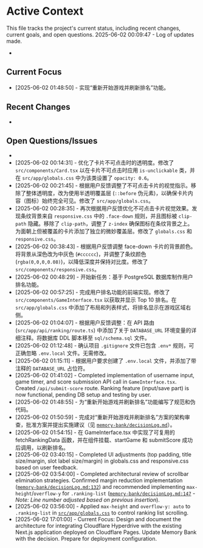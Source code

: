 # Active Context

  This file tracks the project's current status, including recent changes, current goals, and open questions.
  2025-06-02 00:09:47 - Log of updates made.

*

## Current Focus

* [2025-06-02 01:48:50] - 实现“重新开始游戏并刷新排名”功能。   

## Recent Changes

*   

## Open Questions/Issues

*
* [2025-06-02 00:14:31] - 优化了卡片不可点击时的透明度。修改了 `src/components/Card.tsx` 以在卡片不可点击时应用 `is-unclickable` 类，并在 `src/app/globals.css` 中为该类设置了 `opacity: 0.6`。
* [2025-06-02 00:21:45] - 根据用户反馈调整了不可点击卡片的视觉指示。移除了整体透明度，改为使用半透明覆盖层 (`::before` 伪元素)，以确保卡片内容（图标）始终完全可见。修改了 `src/app/globals.css`。
* [2025-06-02 00:28:35] - 再次根据用户反馈优化不可点击卡片视觉效果。发现条纹背景来自 `responsive.css` 中的 `.face-down` 规则，并且图标被 `clip-path` 隐藏。移除了 `clip-path`，调整了 `z-index` 确保图标在条纹背景之上。为面朝上但被覆盖的卡片添加了独立的微妙覆盖层。修改了 `globals.css` 和 `responsive.css`。
* [2025-06-02 00:38:43] - 根据用户反馈调整 face-down 卡片的背景颜色。将背景从深色改为中灰色 (`#cccccc`)，并调整了条纹颜色 (`rgba(0,0,0,0.08)`)，以降低深度并保持对比度。修改了 `src/components/responsive.css`。
* [2025-06-02 00:48:29] - 开始新任务：基于 PostgreSQL 数据库制作用户排名功能。
* [2025-06-02 00:57:25] - 完成用户排名功能的前端实现。修改了 `src/components/GameInterface.tsx` 以获取并显示 Top 10 排名。在 `src/app/globals.css` 中添加了布局和列表样式，将排名显示在游戏区域右侧。
* [2025-06-02 01:04:07] - 根据用户反馈调整：在 API 路由 (`src/app/api/ranking/route.ts`) 中添加了关于 `DATABASE_URL` 环境变量的详细注释。将数据库 DDL 脚本移至 `sql/schema.sql` 文件。
* [2025-06-02 01:12:48] - 确认项目 `.gitignore` 文件已包含 `.env*` 规则，可正确忽略 `.env.local` 文件。无需修改。
* [2025-06-02 01:15:11] - 根据用户要求创建了 `.env.local` 文件，并添加了带注释的 `DATABASE_URL` 占位符。
* [2025-06-02 01:41:02] - Completed implementation of username input, game timer, and score submission API call in `GameInterface.tsx`. Created `/api/submit-score` route. Ranking feature (input/save part) is now functional, pending DB setup and testing by user.
* [2025-06-02 01:48:55] - 为“重新开始游戏并刷新排名”功能编写了规范和伪代码。
* [2025-06-02 01:50:59] - 完成对“重新开始游戏并刷新排名”方案的架构审查，批准方案并提出实施建议（见 [`memory-bank/decisionLog.md`](memory-bank/decisionLog.md)）。
* [2025-06-02 01:54:15] - 在 GameInterface.tsx 中实现了可复用的 fetchRankingData 函数，并在组件挂载、startGame 和 submitScore 成功后调用，以刷新排名。
* [2025-06-02 03:40:15] - Completed UI adjustments (top padding, title size/margin, slot label size/margin) in globals.css and responsive.css based on user feedback.
* [2025-06-02 03:54:00] - Completed architectural review of scrollbar elimination strategies. Confirmed margin reduction implementation ([`memory-bank/decisionLog.md:132`](memory-bank/decisionLog.md:132)) and recommended implementing `max-height`/`overflow-y` for `.ranking-list` ([`memory-bank/decisionLog.md:147`](memory-bank/decisionLog.md:147) - *Note: Line number adjusted based on previous insertion*).
* [2025-06-02 03:56:00] - Applied `max-height` and `overflow-y: auto` to `.ranking-list` in [`src/app/globals.css`](src/app/globals.css:116) to control ranking list scrolling.
* [2025-06-02 17:01:00] - Current Focus: Design and document the architecture for integrating Cloudflare Hyperdrive with the existing Next.js application deployed on Cloudflare Pages. Update Memory Bank with the decision. Prepare for deployment configuration.